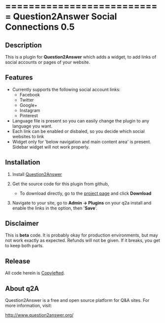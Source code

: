 ===========================
Question2Answer Social Connections 0.5
===========================

Description
-----------
This is a plugin for **Question2Answer** which adds a widget, to add links of social accounts or pages of your website. 

Features
--------
- Currently supports the following social account links:
  - Facebook
  - Twitter
  - Google+
  - Instagram
  - Pinterest
- Language file is present so you can easily change the plugin to any language you want.
- Each link can be enabled or disbaled, so you decide which social websites to link
- Widget only for 'below navigation and main content area' is present. Sidebar widget will not work properly.

Installation
------------
1. Install [Question2Answer]
1. Get the source code for this plugin from github,
   - To download directly, go to the [project page] and click **Download**

1. Navigate to your site, go to **Admin -> Plugins** on your q2a install and enable the links in the option, then '**Save**'.

Disclaimer
----------
This is **beta** code.  It is probably okay for production environments, but may not work exactly as expected.  Refunds will not be given.  If it breaks, you get to keep both parts.

Release
-------
All code herein is [Copylefted].

About q2A
---------
Question2Answer is a free and open source platform for Q&A sites. For more information, visit:

http://www.question2answer.org/


[Copylefted]: http://en.wikipedia.org/wiki/Copyleft
[project page]: https://github.com/gurjyot/Social-Connections
[Question2Answer]: http://www.question2answer.org/install.php
